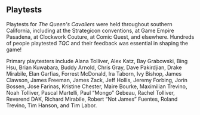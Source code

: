 ## Playtests

Playtests for *The Queen's Cavaliers* were held throughout southern California, including at the Strategicon conventions, 
at Game Empire Pasadena, at Clockwork Couture, at Comic Quest, and elsewhere. 
Hundreds of people playtested *TQC* and their feedback was essential in shaping the game!

Primary playtesters include
Alana Tolliver, Alex Katz, Bay Grabowski, Bing Hsu, Brian Kuwabara, Buddy Arnold, Chris Gray, Dave Pakirdjian, Drake Mirabile,
Elan Garfias, Forrest McDonald, Ira Taborn, Ivy Bishop, James Clawson, James Freeman, James Zack, Jeff Hollis, Jeremy Forbing,
Jorin Bossen, Jose Farinas, Kristine Chester, Maire Bourke, Maximilian Trevino, Noah Tolliver, Pascal Martelli, Paul “Mongo” Gebeau,
Rachel Tolliver, Reverend DAK, Richard Mirabile, Robert “Not James” Fuentes, Roland Trevino, Tim Hanson, and Tim Labor.


